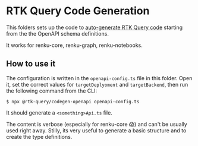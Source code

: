 # RTK Query Code Generation

This folders sets up the code to
[auto-generate RTK Query code](https://redux-toolkit.js.org/rtk-query/usage/code-generation#openapi)
starting from the the OpenAPI schema definitions.

It works for renku-core, renku-graph, renku-notebooks.

## How to use it

The configuration is written in the `openapi-config.ts` file in this folder.
Open it, set the correct values for `targetDeplyoment` and `targetBackend`,
then run the following command from the CLI:

    $ npx @rtk-query/codegen-openapi openapi-config.ts

It should generate a `<something>Api.ts` file.

The content is verbose (especially for renku-core 😱) and can't be usually used
right away. Stilly, its very useful to generate a basic structure and to create
the type definitions.
